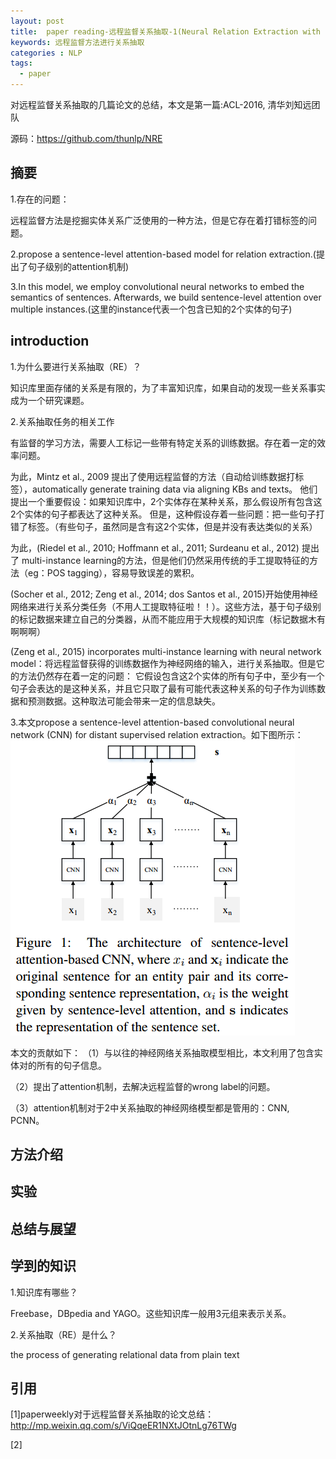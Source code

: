 ```yaml
---
layout: post
title:  paper reading-远程监督关系抽取-1(Neural Relation Extraction with Selective Attention over Instances)
keywords: 远程监督方法进行关系抽取
categories : NLP
tags:
  - paper
---
```


对远程监督关系抽取的几篇论文的总结，本文是第一篇:ACL-2016, 清华刘知远团队

源码：https://github.com/thunlp/NRE

## 摘要

1.存在的问题：

远程监督方法是挖掘实体关系广泛使用的一种方法，但是它存在着打错标签的问题。

2.propose a sentence-level attention-based model for relation extraction.(提出了句子级别的attention机制)

3.In this model, we employ convolutional neural networks to embed the semantics of sentences. Afterwards, we build sentence-level attention over multiple instances.(这里的instance代表一个包含已知的2个实体的句子)

## introduction

1.为什么要进行关系抽取（RE）？

知识库里面存储的关系是有限的，为了丰富知识库，如果自动的发现一些关系事实成为一个研究课题。

2.关系抽取任务的相关工作

有监督的学习方法，需要人工标记一些带有特定关系的训练数据。存在着一定的效率问题。

为此，Mintz et al., 2009 提出了使用远程监督的方法（自动给训练数据打标签），automatically generate training data via aligning KBs and texts。 他们提出一个重要假设：如果知识库中，2个实体存在某种关系，那么假设所有包含这2个实体的句子都表达了这种关系。
但是，这种假设存着一些问题：把一些句子打错了标签。（有些句子，虽然同是含有这2个实体，但是并没有表达类似的关系）

为此，(Riedel et al., 2010; Hoffmann et al., 2011; Surdeanu et al., 2012) 提出了 multi-instance learning的方法，但是他们仍然采用传统的手工提取特征的方法（eg：POS tagging），容易导致误差的累积。

(Socher et al., 2012; Zeng et al., 2014; dos Santos et al., 2015)开始使用神经网络来进行关系分类任务（不用人工提取特征啦！！）。这些方法，基于句子级别的标记数据来建立自己的分类器，从而不能应用于大规模的知识库（标记数据木有啊啊啊）

(Zeng et al., 2015) incorporates multi-instance learning with neural network model：将远程监督获得的训练数据作为神经网络的输入，进行关系抽取。但是它的方法仍然存在着一定的问题：
它假设包含这2个实体的所有句子中，至少有一个句子会表达的是这种关系，并且它只取了最有可能代表这种关系的句子作为训练数据和预测数据。这种取法可能会带来一定的信息缺失。

3.本文propose a sentence-level attention-based convolutional neural network (CNN) for distant supervised relation extraction。如下图所示：
![](/images/NLP/RE-1.png)

本文的贡献如下：
（1）与以往的神经网络关系抽取模型相比，本文利用了包含实体对的所有的句子信息。

（2）提出了attention机制，去解决远程监督的wrong label的问题。

（3）attention机制对于2中关系抽取的神经网络模型都是管用的：CNN, PCNN。






## 方法介绍



## 实验



## 总结与展望



## 学到的知识

1.知识库有哪些？

Freebase，DBpedia and YAGO。这些知识库一般用3元组来表示关系。

2.关系抽取（RE）是什么？

the process of generating relational data from plain text

## 引用

[1]paperweekly对于远程监督关系抽取的论文总结：
http://mp.weixin.qq.com/s/ViQqeER1NXtJOtnLg76TWg

[2]






    